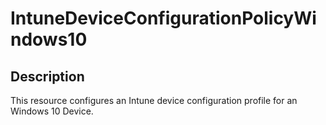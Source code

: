 
# IntuneDeviceConfigurationPolicyWindows10

## Description

This resource configures an Intune device configuration profile for an Windows 10 Device.
